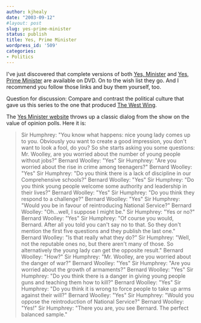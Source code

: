 ```yaml
---
author: kjhealy
date: "2003-09-12"
#layout: post
slug: yes-prime-minister
status: publish
title: Yes, Prime Minister
wordpress_id: '509'
categories:
- Politics
---
```


I've just discovered that complete versions of both [Yes, Minister](http://www.amazon.com/exec/obidos/ASIN/B00008DP4B/kieranhealysw-20/ref=nosim/) and [Yes, Prime Minister](http://www.amazon.com/exec/obidos/ASIN/B00009XN37/kieranhealysw-20/ref=nosim/) are available on DVD. On to the wish list they go. And I recommend you follow those links and buy them yourself, too.

Question for discussion: Compare and contrast the political culture that gave us this series to the one that produced [The West Wing](http://www.nbc.com/The_West_Wing/).

The [Yes Minister website](http://www.yes-minister.com) throws up a classic dialog from the show on the value of opinion polls. Here it is:

> Sir Humphrey: "You know what happens: nice young lady comes up to you. Obviously you want to create a good impression, you don't want to look a fool, do you? So she starts asking you some questions: Mr. Woolley, are you worried about the number of young people without jobs?"
>  Bernard Woolley: "Yes"
>  Sir Humphrey: "Are you worried about the rise in crime among teenagers?"
>  Bernard Woolley: "Yes"
>  Sir Humphrey: "Do you think there is a lack of discipline in our Comprehensive schools?"
>  Bernard Woolley: "Yes"
>  Sir Humphrey: "Do you think young people welcome some authority and leadership in their lives?"
>  Bernard Woolley: "Yes"
>  Sir Humphrey: "Do you think they respond to a challenge?"
>  Bernard Woolley: "Yes"
>  Sir Humphrey: "Would you be in favour of reintroducing National Service?"
>  Bernard Woolley: "Oh…well, I suppose I might be."
>  Sir Humphrey: "Yes or no?"
>  Bernard Woolley: "Yes"
>  Sir Humphrey: "Of course you would, Bernard. After all you told you can't say no to that. So they don't mention the first five questions and they publish the last one."
>  Bernard Woolley: "Is that really what they do?"
>  Sir Humphrey: "Well, not the reputable ones no, but there aren't many of those. So alternatively the young lady can get the opposite result."
>  Bernard Woolley: "How?"
>  Sir Humphrey: "Mr. Woolley, are you worried about the danger of war?"
>  Bernard Woolley: "Yes"
>  Sir Humphrey: "Are you worried about the growth of armaments?"
>  Bernard Woolley: "Yes"
>  Sir Humphrey: "Do you think there is a danger in giving young people guns and teaching them how to kill?"
>  Bernard Woolley: "Yes"
>  Sir Humphrey: "Do you think it is wrong to force people to take up arms against their will?"
>  Bernard Woolley: "Yes"
>  Sir Humphrey: "Would you oppose the reintroduction of National Service?"
>  Bernard Woolley: "Yes!"
>  Sir Humphrey: "There you are, you see Bernard. The perfect balanced sample."

